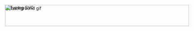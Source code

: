 <div style="position: relative; width: 600px; height: 70px;">
  <img src="https://cdn.analyticsvidhya.com/wp-content/uploads/2020/03/cricket_ball_tracking.gif" alt="background gif" style="width: 100%; height: 100%; object-fit: cover; position: absolute; top: 0; left: 0; z-index: 1;">
  <img src="https://readme-typing-svg.herokuapp.com?font=Pacifico&weight=600&size=35&pause=1000&color=39FF14&center=true&vCenter=true&width=600&height=70&lines=Feel+free+to+look+around+!!" alt="Typing SVG" style="position: relative; z-index: 2;">
</div>

